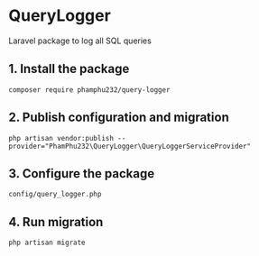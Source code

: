 # QueryLogger
Laravel package to log all SQL queries

## 1. Install the package

```
composer require phamphu232/query-logger
```

## 2. Publish configuration and migration

```
php artisan vendor:publish --provider="PhamPhu232\QueryLogger\QueryLoggerServiceProvider"

```

## 3. Configure the package

```
config/query_logger.php
```

## 4. Run migration

```
php artisan migrate

```